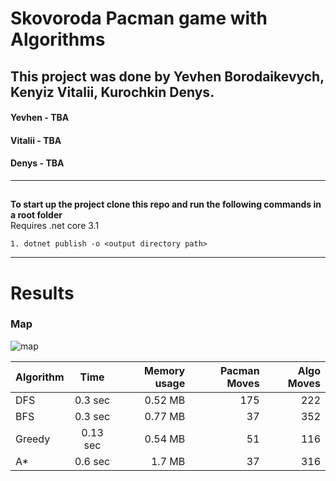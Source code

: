 # Skovoroda Pacman game with Algorithms

## This project was done by Yevhen Borodaikevych, Kenyiz Vitalii, Kurochkin Denys.

#### Yevhen - TBA
#### Vitalii - TBA
#### Denys - TBA
____
##
**To start up the project clone this repo and run the following commands in a root folder**<br>
Requires .net core 3.1
```
1. dotnet publish -o <output directory path>
```
---
# Results 
### Map
![map](https://i.imgur.com/fSkiuuN.png)

| Algorithm     | Time          | Memory usage  |  Pacman Moves| Algo Moves |
| ------------- |:-------------:| -------------:| ------------:| --------:|
| DFS           | 0.3  sec   | 0.52 MB     |    175      | 222     | 
| BFS           | 0.3 sec     | 0.77 MB     | 37          | 352     | 
| Greedy        | 0.13 sec     | 0.54 MB     | 51          | 116      | 
| A*            | 0.6 sec     | 1.7 MB     | 37          | 316     |
